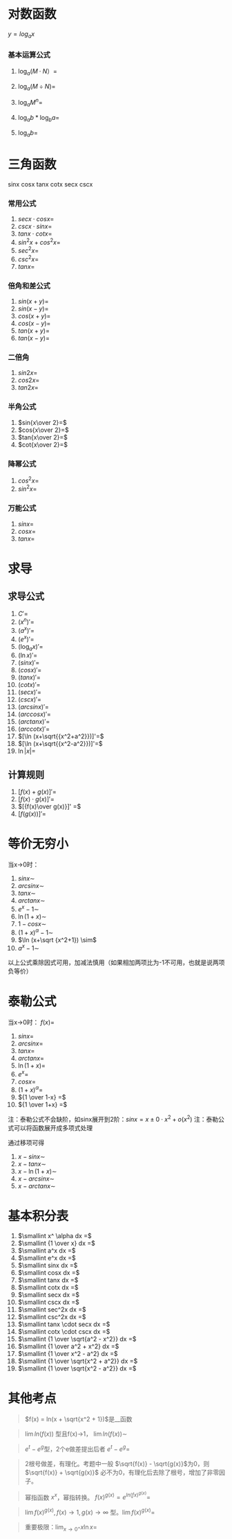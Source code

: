 # 对数函数
$y=log_ax$

### 基本运算公式
1. $\log_a (M·N）=$

2. $\log_a (M÷N)=$

3. $\log_a M^n=$

4. $\log_a b*\log_ba=$

5. $\log_a b=$


# 三角函数
sinx cosx tanx cotx secx cscx

### 常用公式
1. $secx\cdot cosx=$
2. $cscx\cdot sinx=$
3. $tanx\cdot cotx=$
4. $sin^2x+cos^2x=$
5. $sec^2x=$
6. $csc^2x=$
7. $tanx=$

### 倍角和差公式
1. $sin(x+y)=$
2. $sin(x-y)=$
3. $cos(x+y)=$
4. $cos(x-y)=$
5. $tan(x+y)=$
6. $tan(x-y)=$

### 二倍角
1. $sin2x=$
2. $cos2x=$
3. $tan2x=$

### 半角公式
1. $sin{x\over 2}=$
2. $cos{x\over 2}=$
3. $tan{x\over 2}=$
4. $cot{x\over 2}=$

### 降幂公式
1. $cos^2x=$
2. $sin^2x=$

### 万能公式
1. $sinx=$
2. $cosx=$
3. $tanx=$


# 求导
## 求导公式
1. $C'=$
2. $(x^n)'=$
3. $(a^x)'=$
4. $(e^x)'=$
5. $(\log_ax)'=$
6. $(\ln x)'=$
7. $(sinx)'=$
8. $(cosx)'=$
9. $(tanx)'=$
10. $(cotx)'=$
11. $(secx)'=$
12. $(cscx)'=$
13. $(arcsinx)'=$
14. $(arccosx)'=$
15. $(arctanx)'=$
16. $(arccotx)'=$
17. $[\ln (x+\sqrt{{x^2+a^2}})]'=$
18. $[\ln (x+\sqrt{{x^2-a^2}})]'=$
19. $\ln |x| =$

## 计算规则
1. $[f(x) + g(x)]' =$
2. $[f(x) \cdot g(x)]' =$
3. $[{f(x)\over g(x)}]' =$
4. $[f(g(x))]'=$


# 等价无穷小

当x->0时：
1. $sinx \sim$
2. $arcsinx \sim$
3. $tanx \sim$
4. $arctanx \sim$
5. $e^x-1 \sim$
6. $\ln (1+x) \sim$
7. $1-cosx \sim$
8. $(1+x)^ \alpha -1 \sim$
9. $\ln (x+\sqrt {x^2+1}) \sim$
10. $a^x - 1\sim$

以上公式乘除因式可用，加减法慎用（如果相加两项比为-1不可用，也就是说两项负等价）


# 泰勒公式

当x->0时：
$f(x)=$
1. $sinx=$
2. $arcsinx=$
3. $tanx=$
4. $arctanx =$
5. $\ln (1+x)=$
6. $e^x=$
7. $cosx=$
8. $(1+x)^\alpha =$
9. ${1 \over 1-x} =$
10. ${1 \over 1+x} =$

注：泰勒公式不会缺阶，如sinx展开到2阶：$sinx=x \pm 0\cdot x^2 + o(x^2)$
注：泰勒公式可以将函数展开成多项式处理


通过移项可得
1. $x-sinx \sim$
2. $x-tanx \sim$
3. $x-\ln (1+x) \sim$
4. $x-arcsinx \sim$
5. $x-arctanx \sim$

# 基本积分表
1. $\smallint x^ \alpha dx =$
2. $\smallint {1 \over x} dx =$
3. $\smallint a^x dx =$
4. $\smallint e^x dx =$
5. $\smallint sinx dx =$
6. $\smallint cosx dx =$
7. $\smallint tanx dx =$
8. $\smallint cotx dx =$
9. $\smallint secx dx =$
10. $\smallint cscx dx =$
11. $\smallint sec^2x dx =$
12. $\smallint csc^2x dx =$
13. $\smallint tanx \cdot secx dx =$
14. $\smallint cotx \cdot cscx dx =$
15. $\smallint {1 \over \sqrt{a^2 - x^2}} dx =$
16. $\smallint {1 \over a^2 + x^2} dx =$
17. $\smallint {1 \over x^2 - a^2} dx =$
18. $\smallint {1 \over \sqrt{x^2 + a^2}} dx =$
19. $\smallint {1 \over \sqrt{x^2 - a^2}} dx =$
   


# 其他考点

> $f(x) = ln(x + \sqrt{x^2 + 1})$是__函数

> $\lim ln(f(x))$ 型且f(x)->1， $\lim ln(f(x)) \sim$
 
> $e^t-e^g$型，2个e做差提出后者 $e^t-e^g=$
 
> 2根号做差，有理化。考题中一般 $\sqrt{f(x)} - \sqrt{g(x)}$为0，则 $\sqrt{f(x)} + \sqrt{g(x)}$ 必不为0，有理化后去除了根号，增加了非零因子。
 
> 幂指函数 $x^x$，幂指转换。 $f(x)^{g(x)}=e^{ln(fx)^{g(x)}}=$
 
> $\lim f(x)^{g(x)},f(x)\to 1,g(x)\to \infty$ 型。$\lim f(x)^{g(x)}=$

> 重要极限：$\lim_{x \to 0^+} x\ln x=$
